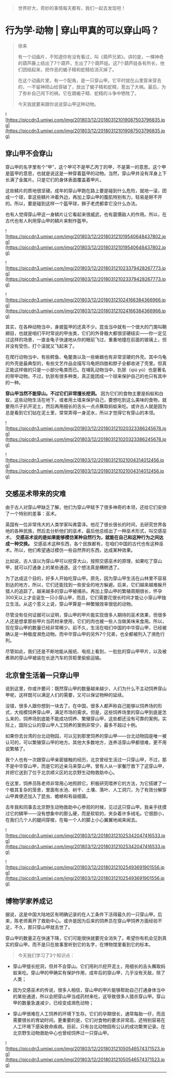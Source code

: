 > 世界好大，奇妙的事情每天都有，我们一起去发现吧！

# 行为学·动物 | 穿山甲真的可以穿山吗？

> 徐来
> 
> 有一个动画片，不知道你有没有看过，叫《葫芦兄弟》。讲的是，一棵神奇的葫芦藤上结出了7个葫芦，生出了7个葫芦娃。这7个葫芦娃各有所长，他们团结起来，把作恶的蝎子精和蛇精给消灭掉了。
> 
> 在这个动画片里，有一个配角，是一只穿山甲。它平时就在山里穿来穿去的，一不留神把山给穿破了，放出了蝎子精和蛇精，惹出了大祸。最后，为了弥补自己闯下的祸，它在跟蝎子精、蛇精的斗争中牺牲了。
> 
> 今天我就要来跟你说说穿山甲这种动物。

![https://piccdn3.umiwi.com/img/201803/12/201803121019087503796835.jpg](https://piccdn3.umiwi.com/img/201803/12/201803121019087503796835.jpg)

## 穿山甲不会穿山

穿山甲的名字里有个“甲”，这个甲可不是甲乙丙丁的甲，不是第一的意思。这个甲是盔甲的意思，也就是说这是一种穿着盔甲的动物。当然，穿山甲并没有浑身上下长满了金属片。只是它们的身体表面覆盖着甲片。

这些鳞片的质地很坚硬。成年的穿山甲跑在路上要是碰到什么危险，就地一滚，团成一个球，拿这些鳞片冲着外边，再加上穿山甲的腹肌特别有力，轻易是掰不开的。所以，要是碰到这样一个盔甲球，狮子老虎都拿它没什么办法。

也有人觉得穿山甲这一身鳞片让它看起来很威武，也有震慑敌人的作用。所以，在古代也有人利用穿山甲的鳞片来制作盔甲。

![https://piccdn3.umiwi.com/img/201803/12/201803121019540648437802.jpg](https://piccdn3.umiwi.com/img/201803/12/201803121019540648437802.jpg)

![https://piccdn3.umiwi.com/img/201803/12/201803121023379428267773.jpg](https://piccdn3.umiwi.com/img/201803/12/201803121023379428267773.jpg)

![https://piccdn3.umiwi.com/img/201803/12/201803121024166384366966.jpg](https://piccdn3.umiwi.com/img/201803/12/201803121024166384366966.jpg)

其实，在各种动物当中，身披盔甲的还真不少。昆虫当中就有一个很大的门类叫鞘翅目，也就是咱们平时常说的甲虫类，它们的外骨骼大都很坚硬结实——你一定见过这样的场景，一直金龟子快速地从你的眼前飞过，重重地撞在前面的玻璃上，但并没有受伤，打个滚就又飞起来了。

在爬行动物当中，有些鳄鱼、龟鳖类以及一些蜥蜴也有非常坚硬的外壳。其中乌龟的外壳是最典型的，有些文艺作品会描写乌龟把四肢和脖子全都收进了壳里。但真正能这样做的只是一小部分龟类而已。在哺乳动物当中，犰狳（qiú yú）也是著名的带甲动物。不过，犰狳有很多种类，真正能团成一个球来保护自己的也只有其中的一种。

 **穿山甲当然不能穿山。不过它们非常擅长挖洞。** 因为它们的食物主要是蚂蚁和白蚁，这些动物生活在地下，或者用土墙来保护自己，要想吃到这么美味的食物，就要用爪子扒开泥土，然后再用细长的舌头一点点蘸取蚂蚁来吃。或许古人就是因为总是看到它们钻在泥土里，常常弄得一身泥水，所以才觉得它有穿山的本领。

![https://piccdn3.umiwi.com/img/201803/12/201803121020323386245678.jpg](https://piccdn3.umiwi.com/img/201803/12/201803121020323386245678.jpg)

![https://piccdn3.umiwi.com/img/201803/12/201803121021004314012456.jpg](https://piccdn3.umiwi.com/img/201803/12/201803121021004314012456.jpg)

## 交感巫术带来的灾难

由于古人对穿山甲缺乏了解，他们为穿山甲赋予了很多神奇的本领，还给它们安排了一个特别的差事：巫术。

英国有一位非常伟大的人类学家叫弗雷泽。他花了很长很长的时间，去研究世界各地的各种民族，然后去分析他们的巫术，最后他总结出了一种巫术形式，叫交感巫术。 **交感巫术说的是如果能够模仿某种自然行为，就能在自己和这种行为之间达成一种交换。** 交感巫术这种东西，各个民族都有，在咱们中国的古代也有这种巫术。所以，他们希望通过模仿一些自然界的东西，达成某种效果。

比如说，古人误以为穿山甲可以挖穿大山，按照交感巫术的原理，如果吃了穿山甲，就可以打通身上的某些通道。这个想法真是糟糕透了。

为了达成这个目的，好多人开始吃穿山甲。原先，因为穿山甲生活在山林里不容易到达的地方，所以，它们还能找到一些安全的地方躲避。后来，它们越来越难躲开猎人的追踪了。越来越多的穿山甲被捕杀。再加上穿山甲的繁殖周期很长，怀孕300天以上才会诞生一只小穿山甲，而且，它们需要花很长时间才能让小穿山甲独立生活。从这个意义上说，穿山甲算是一种繁殖效率很低的动物。

尽管没有任何证据可以证明，穿山甲的甲片能实现很多人期待的巫术效果，但很多人还是想拿那些甲片当药材来使用，它们的肉也被一些人当做美味来食用。所以，现在穿山甲的数量已经非常稀少。前不久，生活在咱们中国的中华穿山甲，已经被确认是一种极度濒危动物。而中华穿山甲的另外7个兄弟，也全都被列入了濒危行列。

尽管如此，我们还是不断地能从报纸、电视上看到，一批批的穿山甲甲片，以及被煮熟的穿山甲被装在长途汽车的货柜里偷偷运输。

## 北京曾生活着一只穿山甲

说到这里，你或许要问：既然穿山甲的数量越来越少，人们为什么不主动饲养穿山甲呢，这样既可以满足人们的需要，又可以保证物种的延续。

没错，很多人跟你想到一块去了。在中国，很多人都声称自己能够以饲养场的形式，大规模饲养穿山甲，满足市场的需求。但是，这些饲养场里的穿山甲到底是怎么来的，饲养场到底能不能成功饲养、繁殖穿山甲，这些都还没有可靠的案例。实际上，国际公认的穿山甲人工饲养的案例非常少，最多不超过十例。

如果你去台湾的台北动物园，可以见到那里饲养的穿山甲——台北动物园是唯一被认可的，可以繁殖穿山甲的地方。其他大多数地方，连养活穿山甲都很难，更不用说繁殖了。

我个人也有一次跟穿山甲亲密接触的经历，北京曾经生活过一只穿山甲，不过，那不是中华穿山甲，而是它的近亲马来穿山甲。曾有人从一家餐厅救下了这穿山甲，并把它送到了位于北京顺义区的北京野生动物救助中心。

在这里，饲养员陈老师非常用心地照顾它。积极研究喂养它的方法，为它搭建了一个极其复杂的笼舍，里面有水池、树干、土壤、落叶、人工洞穴，为了有效分解穿山甲粪便还加入了昆虫、蟾蜍和有益细菌。

去年我和同事去北京野生动物救助中心参观的时候，见过这只穿山甲。我亲手抚摸过它的鳞甲——没有想象中的那么硬，而是软软的，夹杂着许多绒毛。它很胆小，在我们几个人的腿间穿梭，在每一个人的脚上小心翼翼地闻来闻去。

![https://piccdn3.umiwi.com/img/201803/12/201803121025342047416533.jpg](https://piccdn3.umiwi.com/img/201803/12/201803121025342047416533.jpg)

![https://piccdn3.umiwi.com/img/201803/12/201803121025493691901556.jpg](https://piccdn3.umiwi.com/img/201803/12/201803121025493691901556.jpg)

## 博物学家养成记

据说，这是中国大陆地区有明确记录的在人工条件下活得最久的一只穿山甲。后来，陈老师离开了救助中心。或许是因为后来的饲养员在穿山甲饲养方面经验不足，不久，那只穿山甲就去世了。

穿山甲的数量正在快速下降，它们可能很快就要完全消失了。希望你有机会见到真实的穿山甲。而不是只在故事里听到它的名字，在博物馆里看到它的标本。

> 今天我们学习了3个知识点：

* 穿山甲擅长挖洞，但并不会穿山。它们用利爪挖开泥土，用细长的舌头蘸取蚂蚁来吃。穿山甲的甲确实有保护作用，成年后的穿山甲，几乎没有天敌，除了人类；

* 因为交感巫术的传说，很多人相信，穿山甲的甲片能够帮助自己打通身体当中的某些通道，所以会把穿山甲当成药材来吃，这导致很多人猎杀穿山甲。穿山甲的数量急速减少，已经变成濒危动物；

* 穿山甲很难在人工饲养的环境下生存。它们的孕期很长，通常每胎一仔，而且需要很长的育幼时间。更重要的是，它们对食物的要求非常高，还特别容易在人工环境下感染致命疾病。目前，只有台北动物园有公认的成功繁育记录。在北京野生动物救助中心也曾经饲养过一只穿山甲。

![https://piccdn3.umiwi.com/img/201803/12/201803121050546574371523.jpg](https://piccdn3.umiwi.com/img/201803/12/201803121050546574371523.jpg)

---
